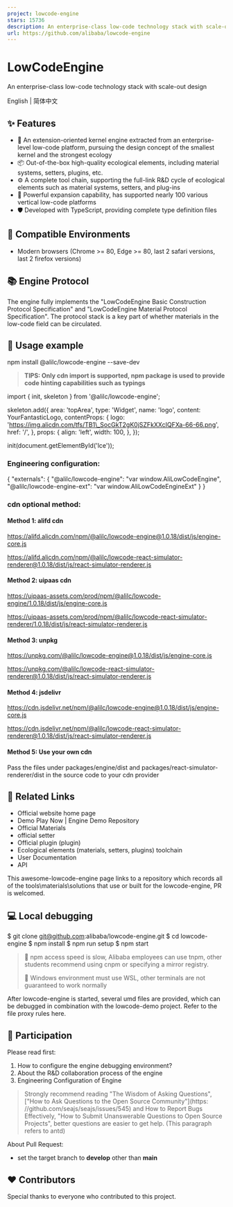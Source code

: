 ```yaml
---
project: lowcode-engine
stars: 15736
description: An enterprise-class low-code technology stack with scale-out design / 一套面向扩展设计的企业级低代码技术体系
url: https://github.com/alibaba/lowcode-engine
---
```


LowCodeEngine
=============

An enterprise-class low-code technology stack with scale-out design

English | 简体中文

✨ Features
----------

-   🌈 An extension-oriented kernel engine extracted from an enterprise-level low-code platform, pursuing the design concept of the smallest kernel and the strongest ecology
-   📦 Out-of-the-box high-quality ecological elements, including material systems, setters, plugins, etc.
-   ⚙️ A complete tool chain, supporting the full-link R&D cycle of ecological elements such as material systems, setters, and plug-ins
-   🔌 Powerful expansion capability, has supported nearly 100 various vertical low-code platforms
-   🛡 Developed with TypeScript, providing complete type definition files

🎯 Compatible Environments
--------------------------

-   Modern browsers (Chrome >= 80, Edge >= 80, last 2 safari versions, last 2 firefox versions)

📚 Engine Protocol
------------------

The engine fully implements the "LowCodeEngine Basic Construction Protocol Specification" and "LowCodeEngine Material Protocol Specification". The protocol stack is a key part of whether materials in the low-code field can be circulated.

🌰 Usage example
----------------

npm install @alilc/lowcode-engine --save-dev

> **TIPS: Only cdn import is supported, npm package is used to provide code hinting capabilities such as typings**

import { init, skeleton } from '@alilc/lowcode-engine';

skeleton.add({
  area: 'topArea',
  type: 'Widget',
  name: 'logo',
  content: YourFantasticLogo,
  contentProps: {
    logo:
      'https://img.alicdn.com/tfs/TB1\_SocGkT2gK0jSZFkXXcIQFXa-66-66.png',
    href: '/',
  },
  props: {
    align: 'left',
    width: 100,
  },
});

init(document.getElementById('lce'));

### Engineering configuration:

{
  "externals": {
    "@alilc/lowcode-engine": "var window.AliLowCodeEngine",
    "@alilc/lowcode-engine-ext": "var window.AliLowCodeEngineExt"
  }
}

### cdn optional method:

#### Method 1: alifd cdn

https://alifd.alicdn.com/npm/@alilc/lowcode-engine@1.0.18/dist/js/engine-core.js

https://alifd.alicdn.com/npm/@alilc/lowcode-react-simulator-renderer@1.0.18/dist/js/react-simulator-renderer.js

#### Method 2: uipaas cdn

https://uipaas-assets.com/prod/npm/@alilc/lowcode-engine/1.0.18/dist/js/engine-core.js

https://uipaas-assets.com/prod/npm/@alilc/lowcode-react-simulator-renderer/1.0.18/dist/js/react-simulator-renderer.js

#### Method 3: unpkg

https://unpkg.com/@alilc/lowcode-engine@1.0.18/dist/js/engine-core.js

https://unpkg.com/@alilc/lowcode-react-simulator-renderer@1.0.18/dist/js/react-simulator-renderer.js

#### Method 4: jsdelivr

https://cdn.jsdelivr.net/npm/@alilc/lowcode-engine@1.0.18/dist/js/engine-core.js

https://cdn.jsdelivr.net/npm/@alilc/lowcode-react-simulator-renderer@1.0.18/dist/js/react-simulator-renderer.js

#### Method 5: Use your own cdn

Pass the files under packages/engine/dist and packages/react-simulator-renderer/dist in the source code to your cdn provider

🔗 Related Links
----------------

-   Official website home page
-   Demo Play Now | Engine Demo Repository
-   Official Materials
-   official setter
-   Official plugin (plugin)
-   Ecological elements (materials, setters, plugins) toolchain
-   User Documentation
-   API

This awesome-lowcode-engine page links to a repository which records all of the tools\\materials\\solutions that use or built for the lowcode-engine, PR is welcomed.

💻 Local debugging
------------------

$ git clone git@github.com:alibaba/lowcode-engine.git
$ cd lowcode-engine
$ npm install
$ npm run setup
$ npm start

> 📢 npm access speed is slow, Alibaba employees can use tnpm, other students recommend using cnpm or specifying a mirror registry.
> 
> 📢 Windows environment must use WSL, other terminals are not guaranteed to work normally

After lowcode-engine is started, several umd files are provided, which can be debugged in combination with the lowcode-demo project. Refer to the file proxy rules here.

🤝 Participation
----------------

Please read first:

1.  How to configure the engine debugging environment?
2.  About the R&D collaboration process of the engine
3.  Engineering Configuration of Engine

> Strongly recommend reading "The Wisdom of Asking Questions", \["How to Ask Questions to the Open Source Community"\](https: //github.com/seajs/seajs/issues/545) and How to Report Bugs Effectively, "How to Submit Unanswerable Questions to Open Source Projects", better questions are easier to get help. (This paragraph refers to antd)

About Pull Request:

-   set the target branch to **develop** other than **main**

❤️ Contributors
---------------

Special thanks to everyone who contributed to this project.
